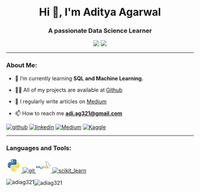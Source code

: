 <h1 align="center">Hi 👋, I'm Aditya Agarwal</h1>
<h3 align="center">A passionate Data Science Learner</h3>

<p align=center>
<img height="25" src="https://badges.pufler.dev/visits/adiag321/adiag321?color=black&logo=github" />
<img height="25" src="https://komarev.com/ghpvc/?username=adiag321&color=brightgreen" />
<a href="https://github.com/adiag321">
</a>
</p>

----

<h3><b>About Me:</b></h3>

- 🌱 I’m currently learning **SQL and Machine Learning.**

- 👨‍💻 All of my projects are available at <a href="https://github.com/adiag321?tab=repositories" target="blank">[Github](https://github.com/adiag321?tab=repositories)

- 📝 I regularly write articles on [Medium](https://medium.com/@adi-ag321)

- 📫 How to reach me **adi.ag321@gmail.com**

<a href="https://github.com/adiag321?tab=repositories" target="blank">![github](https://img.shields.io/badge/GitHub-000000?style=for-the-badge&logo=GitHub&logoColor=white)</a>
<a href="https://linkedin.com/in/adityaagarwal68" target="blank">![linkedin](https://img.shields.io/badge/Linkedin-0077b5?style=for-the-badge&logo=Linkedin&logoColor=white)</a>
<a href="https://medium.com/@adi-ag321" target="blank">![Medium](https://img.shields.io/badge/Medium-000000?style=for-the-badge&logo=Medium&logoColor=white)</a>
<a href="https://www.kaggle.com/aditya6899" target="blank">![Kaggle](https://img.shields.io/badge/Kaggle-0077b5?style=for-the-badge&logo=Kaggle&logoColor=white)</a>

----

<h3 align="left">Languages and Tools:</h3><p align="left"> 
  
<a href="https://www.python.org" target="_blank"> <img src="https://raw.githubusercontent.com/devicons/devicon/master/icons/python/python-original.svg" alt="python" width="40" height="40"/> </a> 
<a href="https://git-scm.com/" target="_blank"> <img src="https://www.vectorlogo.zone/logos/git-scm/git-scm-icon.svg" alt="git" width="40" height="40"/> </a> 
<a href="https://www.mysql.com/" target="_blank"> <img src="https://raw.githubusercontent.com/devicons/devicon/master/icons/mysql/mysql-original-wordmark.svg" alt="mysql" width="40" height="40"/> </a> 
<a href="https://scikit-learn.org/" target="_blank"> <img src="https://upload.wikimedia.org/wikipedia/commons/0/05/Scikit_learn_logo_small.svg" alt="scikit_learn" width="40" height="40"/> </a> </p>

<p><img align="left" src="https://github-readme-streak-stats.herokuapp.com/?user=adiag321&" alt="adiag321" /></p>
<p><img align="center" src="https://github-readme-stats.vercel.app/api/top-langs?username=adiag321&show_icons=true&locale=en&layout=compact" alt="adiag321" /></p>





